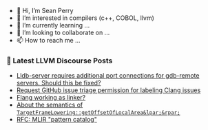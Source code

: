 - 👋 Hi, I’m Sean Perry
- 👀 I’m interested in compilers (c++, COBOL, llvm)
- 🌱 I’m currently learning ...
- 💞️ I’m looking to collaborate on ...
- 📫 How to reach me ...

<!---
s66perry/s66perry is a ✨ special ✨ repository because its `README.md` (this file) appears on your GitHub profile.
You can click the Preview link to take a look at your changes.
--->
### 📕 Latest LLVM Discourse Posts

<!-- DISCOURSE-LLVM:START -->
- [Lldb-server requires additional port connections for gdb-remote servers. Should this be fixed?](https://discourse.llvm.org/t/lldb-server-requires-additional-port-connections-for-gdb-remote-servers-should-this-be-fixed/87134#post_1)
- [Request GitHub issue triage permission for labeling Clang issues](https://discourse.llvm.org/t/request-github-issue-triage-permission-for-labeling-clang-issues/87126#post_2)
- [Flang working as linker?](https://discourse.llvm.org/t/flang-working-as-linker/87133#post_1)
- [About the semantics of `TargetFrameLowering::getOffsetOfLocalArea&lpar;&rpar;`](https://discourse.llvm.org/t/about-the-semantics-of-targetframelowering-getoffsetoflocalarea/87131#post_1)
- [RFC: MLIR &quot;pattern catalog&quot;](https://discourse.llvm.org/t/rfc-mlir-pattern-catalog/87121#post_3)
<!-- DISCOURSE-LLVM:END -->
